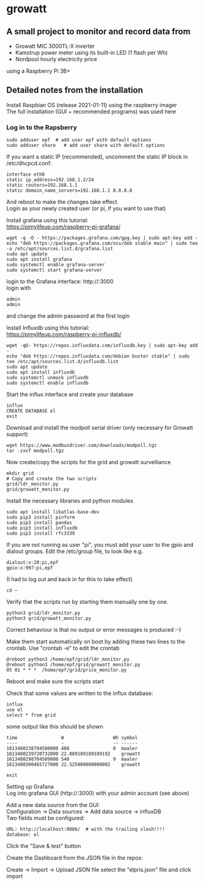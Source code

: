 # growatt
## A small project to monitor and record data from
  * Growatt MIC 3000TL-X inverter  
  * Kamstrup power meter using its built-in LED (1 flash per Wh)
  * Nordpool hourly electricity price
  
using a Raspberry Pi 3B+

## Detailed notes from the installation


Install Raspbian OS (release 2021-01-11) using the raspberry imager  
The full installation (GUI + recommended programs) was used here   

### Log in to the Rapsberry
```
sudo adduser epf  # add user epf with default options
sudo adduser share   # add user share with default options
```

If you want a static IP (recommended), uncomment the static IP block in /etc/dhcpcd.conf:
```
interface eth0
static ip_address=192.168.1.2/24
static routers=192.168.1.1
static domain_name_servers=192.168.1.1 8.8.8.8
```
And reboot to make the changes take effect.  
Login as your newly created user (or pi, if you want to use that)  

Install grafana using this tutorial:  
https://pimylifeup.com/raspberry-pi-grafana/
```
wget -q -O - https://packages.grafana.com/gpg.key | sudo apt-key add -
echo "deb https://packages.grafana.com/oss/deb stable main" | sudo tee -a /etc/apt/sources.list.d/grafana.list
sudo apt update
sudo apt install grafana
sudo systemctl enable grafana-server
sudo systemctl start grafana-server
```
login to the Grafana interface:  http://<ip address>:3000  
login with  
```  
admin
admin
```
and change the admin password at the first login

Install Influxdb using this tutorial:   
https://pimylifeup.com/raspberry-pi-influxdb/
```  
wget -qO- https://repos.influxdata.com/influxdb.key | sudo apt-key add -
echo "deb https://repos.influxdata.com/debian buster stable" | sudo tee /etc/apt/sources.list.d/influxdb.list
sudo apt update
sudo apt install influxdb
sudo systemctl unmask influxdb
sudo systemctl enable influxdb
```

Start the influx interface and create your database
```
influx
CREATE DATABASE el
exit
```

Download and install the modpoll serial driver (only necessary for Growatt support)  
```
wget https://www.modbusdriver.com/downloads/modpoll.tgz
tar -zxvf modpoll.tgz
``` 

Now create/copy the scripts for the grid and growatt survelliance
```
mkdir grid
# Copy and create the two scripts
grid/ldr_monitor.py
grid/growatt_monitor.py
```
Install the necessary libraries and python modules
```
sudo apt install libatlas-base-dev
sudo pip3 install pinform
sudo pip3 install pandas
sudo pip3 install influxdb
sudo pip3 install rfc3339
```
If you are not running as user "pi", you must add your user to the gpio and dialout groups. Edit the /etc/group file, to look like e.g.  
```
dialout:x:20:pi,epf
gpio:x:997:pi,epf
```
(I had to log out and back in for this to take effect)

```  
cd ~
```
  
Verify that the scripts run by starting them manually one by one.
```
python3 grid/ldr_monitor.py
python3 grid/growatt_monitor.py
```
Correct behaviour is that no output or error messages is produced :-)  

Make them start automatically on boot by adding these two lines to the crontab. Use "crontab -e" to edit the crontab
```  
@reboot python3 /home/epf/grid/ldr_monitor.py
@reboot python3 /home/epf/grid/growatt_monitor.py
05 01 * * *  /home/epf/grid/price_monitor.py
```
Reboot and make sure the scripts start

Check that some values are written to the influx database:
```
influx
use el
select * from grid
```
some output like this should be shown
```
time                W                  Wh symbol
----                -                  -- ------
1613480238704500000 480                8  maaler
1613480239720732000 22.889189189189192    growatt
1613480298704509000 540                9  maaler
1613480300465727000 22.525000000000002    growatt
```
```  
exit
```
  
Setting up Grafana  
Log into grafana GUI (http://<ip address>:3000) with your admin account (see above)  

Add a new data source from the GUI:  
Configuration -> Data sources -> Add data source -> influxDB  
Two fields must be configured:  
```  
URL: http://localhost:8086/  # with the trailing slash!!!!
database: el
```
  
Click the "Save & test" button

Create the Dashboard from the JSON file in the repos:

Create -> Import -> Upload JSON file 
select the "elpris.json" file and click import
 
